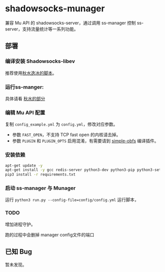 # shadowsocks-munager

兼容 Mu API 的 shadowsocks-server，通过调用 ss-manager 控制 ss-server，支持流量统计等一系列功能。

## 部署

### 编译安装 Shadowsocks-libev

推荐使用[秋水逸冰的脚本](https://shadowsocks.be/4.html)。

### 运行ss-manger:

具体请看 [秋水的部分](https://teddysun.com/532.html)


### 编辑 Mu API 配置

复制 `config_example.yml` 为 `config.yml`，修改对应参数。

- 参数 `FAST_OPEN`，不支持 TCP fast open 的内核请去掉。
- 参数 `PLUGIN` 和 `PLUGIN_OPTS` 启用混淆，有需要请到 [simple-obfs](https://github.com/shadowsocks/simple-obfs) 编译插件。

### 安装依赖

```bash
apt-get update -y
apt-get install -y gcc redis-server python3-dev python3-pip python3-setuptools
pip3 install -r requirements.txt
```

### 启动 ss-manager 与 Munager

运行 `python3 run.py --config-file=config/config.yml` 运行脚本，

### TODO

增加进程守护。

跑的过程中会删掉 manager config文件的端口
## 已知 Bug

暂未发现。
